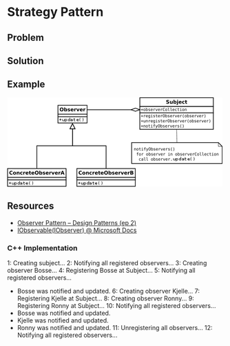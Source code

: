 # Strategy Pattern

## Problem

## Solution

## Example
![Observer Pattern UML diagram](Resources/diagram.png)
## Resources

* [Observer Pattern – Design Patterns (ep 2)](https://www.youtube.com/watch?v=_BpmfnqjgzQ)
* [IObservable<T>(IObserver<T>) @ Microsoft Docs ](https://docs.microsoft.com/en-us/dotnet/api/system.iobservable-1?redirectedfrom=MSDN&view=netframework-4.7.2)

### C++ Implementation

1: Creating subject...
2: Notifying all registered observers...
3: Creating observer Bosse...
4: Registering Bosse at Subject...
5: Notifying all registered observers...
- Bosse was notified and updated.
6: Creating observer Kjelle...
7: Registering Kjelle at Subject...
8: Creating observer Ronny...
9: Registering Ronny at Subject...
10: Notifying all registered observers...
- Bosse was notified and updated.
- Kjelle was notified and updated.
- Ronny was notified and updated.
11: Unregistering all observers...
12: Notifying all registered observers...

